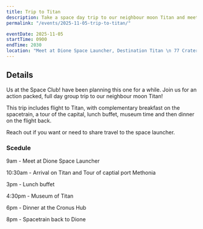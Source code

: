 ```yaml
---
title: Trip to Titan
description: Take a space day trip to our neighbour moon Titan and meet other space clubbers!
permalink: "/events/2025-11-05-trip-to-titan/"

eventDate: 2025-11-05
startTime: 0900
endTime: 2030
location: "Meet at Dione Space Launcher, Destination Titan \n 77 Crater Avenue, Meridian 21, Dione"
---
```


## Details
Us at the Space Club! have been planning this one for a while. Join us for an action packed, full day group trip to our neighbour moon Titan!

This trip includes flight to Titan, with complementary breakfast on the spacetrain, a tour of the capital, lunch buffet, museum time and then dinner on the flight back.

Reach out if you want or need to share travel to the space launcher. 

### Scedule
9am - Meet at Dione Space Launcher

10:30am - Arrival on Titan and Tour of captial port Methonia

3pm - Lunch buffet

4:30pm - Museum of Titan

6pm - Dinner at the Cronus Hub

8pm - Spacetrain back to Dione

